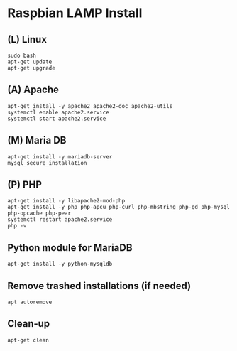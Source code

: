 # Raspbian LAMP Install

## (L) Linux
    sudo bash
    apt-get update
    apt-get upgrade

## (A) Apache
    apt-get install -y apache2 apache2-doc apache2-utils
    systemctl enable apache2.service
    systemctl start apache2.service

## (M) Maria DB
    apt-get install -y mariadb-server
    mysql_secure_installation

## (P) PHP
    apt-get install -y libapache2-mod-php
    apt-get install -y php php-apcu php-curl php-mbstring php-gd php-mysql php-opcache php-pear
    systemctl restart apache2.service
    php -v

## Python module for MariaDB
    apt-get install -y python-mysqldb

## Remove trashed installations (if needed)
    apt autoremove

## Clean-up
    apt-get clean
